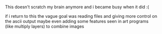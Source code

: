 This doesn't scratch my brain anymore and i became busy when it did :(

if i return to this the vague goal was reading files and giving more control on the ascii output
maybe even adding some features seen in art programs (like multiply layers) to combine images